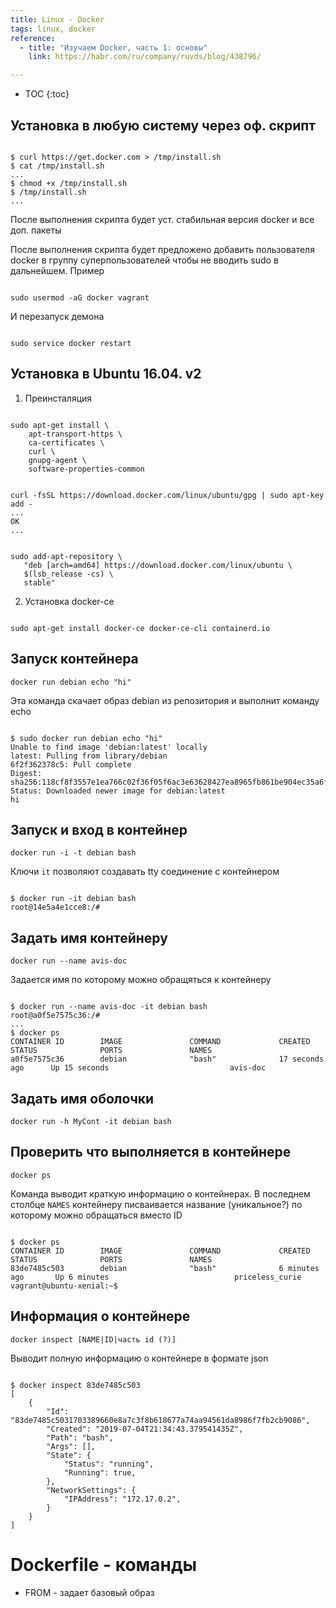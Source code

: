 ```yaml
---
title: Linux - Docker
tags: linux, docker
reference:
  - title: "Изучаем Docker, часть 1: основы"
    link: https://habr.com/ru/company/ruvds/blog/438796/

---
```


* TOC 
{:toc}

## Установка в любую систему через оф. скрипт

<pre><code class="bash">
$ curl https://get.docker.com > /tmp/install.sh
$ cat /tmp/install.sh
...
$ chmod +x /tmp/install.sh
$ /tmp/install.sh
...
</code></pre>

После выполнения скрипта будет уст. стабильная версия docker и все доп. пакеты

После выполнения скрипта будет предложено добавить пользователя docker в группу суперпользователей чтобы не вводить sudo в дальнейшем. Пример

<pre><code class="perl">
sudo usermod -aG docker vagrant
</code></pre>

И перезапуск демона

<pre><code class="perl">
sudo service docker restart
</code></pre>

## Установка в Ubuntu 16.04. v2

1) Преинсталяция
<pre><code class="bash">
sudo apt-get install \
    apt-transport-https \
    ca-certificates \
    curl \
    gnupg-agent \
    software-properties-common
</code></pre>

<pre><code class="bash">
curl -fsSL https://download.docker.com/linux/ubuntu/gpg | sudo apt-key add -
...
OK
...
</code></pre>

<pre><code class="perl">
sudo add-apt-repository \
   "deb [arch=amd64] https://download.docker.com/linux/ubuntu \
   $(lsb_release -cs) \
   stable"
</code></pre>

2) Установка docker-ce
<pre><code class="perl">
sudo apt-get install docker-ce docker-ce-cli containerd.io
</code></pre>

## Запуск контейнера

`docker run debian echo "hi"`

Эта команда скачает образ debian из репозитория и выполнит команду echo

<pre><code class="perl">
$ sudo docker run debian echo "hi"
Unable to find image 'debian:latest' locally
latest: Pulling from library/debian
6f2f362378c5: Pull complete 
Digest: sha256:118cf8f3557e1ea766c02f36f05f6ac3e63628427ea8965fb861be904ec35a6f
Status: Downloaded newer image for debian:latest
hi
</code></pre>

## Запуск и вход в контейнер

`docker run -i -t debian bash`

Ключи `it` позволяют создавать tty соединение с контейнером

<pre><code class="perl">
$ docker run -it debian bash
root@14e5a4e1cce8:/#
</code></pre>

## Задать имя контейнеру

`docker run --name avis-doc`

Задается имя по которому можно обращяться к контейнеру

<pre><code class="perl">
$ docker run --name avis-doc -it debian bash
root@a0f5e7575c36:/# 
...
$ docker ps
CONTAINER ID        IMAGE               COMMAND             CREATED             STATUS              PORTS               NAMES
a0f5e7575c36        debian              "bash"              17 seconds ago      Up 15 seconds                           avis-doc
</code></pre>

## Задать имя оболочки

`docker run -h MyCont -it debian bash`

## Проверить что выполняется в контейнере

`docker ps`

Команда выводит краткую информацию о контейнерах. В последнем столбце `NAMES` контейнеру писваивается название (уникальное?) по которому можно обращаться вместо ID

<pre><code class="perl">
$ docker ps
CONTAINER ID        IMAGE               COMMAND             CREATED             STATUS              PORTS               NAMES
83de7485c503        debian              "bash"              6 minutes ago       Up 6 minutes                            priceless_curie
vagrant@ubuntu-xenial:~$ 
</code></pre>

## Информация о контейнере

`docker inspect [NAME|ID|часть id (?)]`

Выводит полную информацию о контейнере в формате json

<pre><code class="perl">
$ docker inspect 83de7485c503
[
    {
        "Id": "83de7485c5031703389660e8a7c3f8b618677a74aa94561da8986f7fb2cb9086",
        "Created": "2019-07-04T21:34:43.379541435Z",
        "Path": "bash",
        "Args": [],
        "State": {
            "Status": "running",
            "Running": true,
        },
        "NetworkSettings": {
            "IPAddress": "172.17.0.2",
        }
    }
]
</code></pre>

# Dockerfile - команды

* FROM - задает базовый образ



